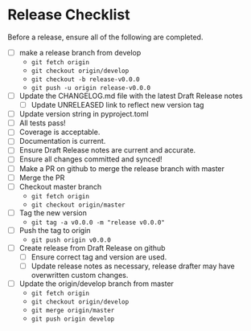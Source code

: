 # Release Checklist

Before a release, ensure all of the following are completed.

- [ ] make a release branch from develop
  - `git fetch origin`
  - `git checkout origin/develop`
  - `git checkout -b release-v0.0.0`
  - `git push -u origin release-v0.0.0`
- [ ] Update the CHANGELOG.md file with the latest Draft Release notes
  - [ ] Update UNRELEASED link to reflect new version tag
- [ ] Update version string in pyproject.toml
- [ ] All tests pass!
- [ ] Coverage is acceptable.
- [ ] Documentation is current.
- [ ] Ensure Draft Release notes are current and accurate.
- [ ] Ensure all changes committed and synced!
- [ ] Make a PR on github to merge the release branch with master
- [ ] Merge the PR
- [ ] Checkout master branch
  - `git fetch origin`
  - `git checkout origin/master`
- [ ] Tag the new version
  - `git tag -a v0.0.0 -m "release v0.0.0"`
- [ ] Push the tag to origin
  - `git push origin v0.0.0`
- [ ] Create release from Draft Release on github
  - [ ] Ensure correct tag and version are used.
  - [ ] Update release notes as necessary, release drafter may have overwritten custom changes.
- [ ] Update the origin/develop branch from master
  - `git fetch origin`
  - `git checkout origin/develop`
  - `git merge origin/master`
  - `git push origin develop`
